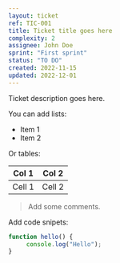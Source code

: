 ```yaml
---
layout: ticket
ref: TIC-001
title: Ticket title goes here
complexity: 2
assignee: John Doe
sprint: "First sprint"
status: "TO DO"
created: 2022-11-15
updated: 2022-12-01
---
```

Ticket description goes here.

You can add lists:

- Item 1
- Item 2

Or tables:

Col 1 | Col 2
----- | -----
Cell 1 | Cell 2

> Add some comments.

Add code snipets:

```javascript
function hello() {
     console.log("Hello");
}
```
